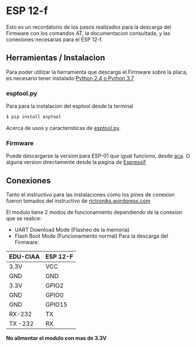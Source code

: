# ESP 12-f

Esto es un recordatorio de los pasos realizados para la descarga del Firmware con los comandos AT,
la documentacion consultada, y las conexiones necesarias para el ESP 12-f.

## Herramientas / Instalacion
Para poder utilizar la herramienta que descarga el Firmware sobre la placa, es necesario tener instalado [Python 2.4 o Python 3.7](https://www.python.org/downloads/)

### esptool.py
Para para la instalacion del esptool desde la terminal

```sh
$ pip install esptool

```
Acerca de usos y caracteristicas de [esptool.py](https://github.com/espressif/esptool).

### Firmware 
Puede descargarse la version para ESP-01 que igual funciono, desde [aca](https://wiki.aprbrother.com/en/Firmware_For_ABTemp.html). O alguna version directamente desde la pagina de [Espressif](https://bbs.espressif.com/viewtopic.php?t=1613)

## Conexiones
Tanto el instructivo para las instalaciones como los pines de conexion fueron tomados del instructivo de [rictroniks.wordpress.com](https://riktronics.wordpress.com/2016/10/19/flash-at-firmware-to-esp8266-wifi-module-easiest-way/)

El modulo tiene 2 modos de funcionamiento dependiendo de la conexion que se realice:
 - UART Download Mode (Flasheo de la memoria)
 - Flash Boot Mode (Funcionamiento normal)
Para la descarga del Firmware:

| EDU-CIAA | ESP 12-F |
|----------|----------|
| 3.3V | VCC |
| GND | GND |
| 3.3V | GPIO2|
| GND | GPIO0|
| GND | GPIO15|
| RX-232 | TX |
|TX -232| RX|

**No alimentar el modulo con mas de 3.3V**
